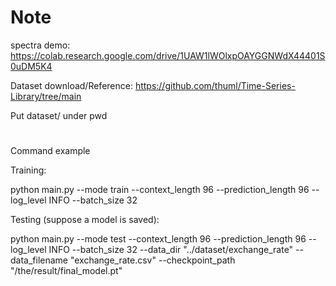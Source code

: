# Note


spectra demo: https://colab.research.google.com/drive/1UAW1lWOlxpOAYGGNWdX44401S0uDM5K4

Dataset download/Reference: https://github.com/thuml/Time-Series-Library/tree/main

Put dataset/ under pwd

#

Command example

Training:

python main.py     --mode train  --context_length 96   --prediction_length 96   --log_level INFO  --batch_size 32 


Testing (suppose a model is saved):

python main.py     --mode test  --context_length 96   --prediction_length 96  --log_level INFO  --batch_size 32 --data_dir "../dataset/exchange_rate" --data_filename "exchange_rate.csv" --checkpoint_path "/the/result/final_model.pt"


